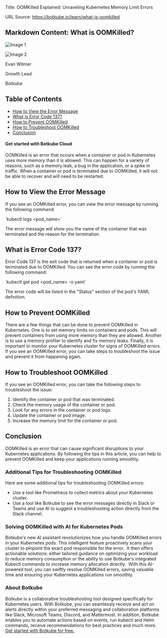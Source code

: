 Title: OOMKilled Explained: Unraveling Kubernetes Memory Limit Errors

URL Source: https://botkube.io/learn/what-is-oomkilled

Markdown Content:
What is OOMKilled?
------------------

![Image 1](https://assets-global.website-files.com/634fabb21508d6c9db9bc46f/65fa187ca7f5437925b47992_LEARN_TN_Errors%20(2).png)

![Image 2](https://assets-global.website-files.com/634fabb21508d6c9db9bc46f/64a86fdda4d8d06ce598598e_evan%20image.jpg)

Evan Witmer

Growth Lead

Botkube

Table of Contents
-----------------

*   [How to View the Error Message](#how-to-view-the-error-message-2)
*   [What is Error Code 137?](#what-is-error-code-137--2)
*   [How to Prevent OOMKilled](#how-to-prevent-oomkilled-2)
*   [How to Troubleshoot OOMKilled](#how-to-troubleshoot-oomkilled-2)
*   [Conclusion](#conclusion-2)

#### Get started with Botkube Cloud

OOMKilled is an error that occurs when a container or pod in Kubernetes uses more memory than it is allowed. This can happen for a variety of reasons, such as a memory leak, a bug in the application, or a spike in traffic. When a container or pod is terminated due to OOMKilled, it will not be able to recover and will need to be restarted.

**How to View the Error Message**
---------------------------------

If you see an OOMKilled error, you can view the error message by running the following command:

\`kubectl logs <pod\_name>\`

The error message will show you the name of the container that was terminated and the reason for the termination.

**What is Error Code 137?**
---------------------------

Error Code 137 is the exit code that is returned when a container or pod is terminated due to OOMKilled. You can see the error code by running the following command:

\`kubectl get pod <pod\_name> -o yaml\`

The error code will be listed in the "Status" section of the pod's YAML definition.

**How to Prevent OOMKilled**
----------------------------

There are a few things that can be done to prevent OOMKilled in Kubernetes. One is to set memory limits on containers and pods. This will prevent containers from using more memory than they are allowed. Another is to use a memory profiler to identify and fix memory leaks. Finally, it is important to monitor your Kubernetes cluster for signs of OOMKilled errors. If you see an OOMKilled error, you can take steps to troubleshoot the issue and prevent it from happening again.

**How to Troubleshoot OOMKilled**
---------------------------------

If you see an OOMKilled error, you can take the following steps to troubleshoot the issue:

1.  Identify the container or pod that was terminated.
2.  Check the memory usage of the container or pod.
3.  Look for any errors in the container or pod logs.
4.  Update the container or pod image.
5.  Increase the memory limit for the container or pod.

**Conclusion**
--------------

OOMKilled is an error that can cause significant disruptions to your Kubernetes applications. By following the tips in this article, you can help to prevent OOMKilled and keep your applications running smoothly.

### **Additional Tips for Troubleshooting OOMKilled**

Here are some additional tips for troubleshooting OOMKilled errors:

*   Use a tool like Prometheus to collect metrics about your Kubernetes cluster.
*   Use a tool like Botkube to see the error messages directly in Slack or Teams and use AI to suggest a troubleshooting action directly from the Slack channel.

### Solving OOMKilled with AI for Kubernetes Pods

Botkube's new AI assistant revolutionizes how you handle OOMKilled errors in your Kubernetes pods. This intelligent feature proactively scans your cluster to pinpoint the exact pod responsible for the error.  It then offers actionable solutions: either tailored guidance on optimizing your workload to reduce memory consumption or the ability to use Botkube's integrated Kubectl commands to increase memory allocation directly.  With this AI-powered tool, you can swiftly resolve OOMKilled errors, saving valuable time and ensuring your Kubernetes applications run smoothly.

### About Botkube

Botkube is a collaborative troubleshooting tool designed specifically for Kubernetes users. With Botkube, you can seamlessly receive and act on alerts directly within your preferred messaging and collaboration platforms like Slack, Microsoft Teams, Discord, and Mattermost. In addition, Botkube enables you to automate actions based on events, run kubectl and Helm commands, receive recommendations for best practices and much more. [Get started with Botkube for free.](https://app.botkube.io/)
